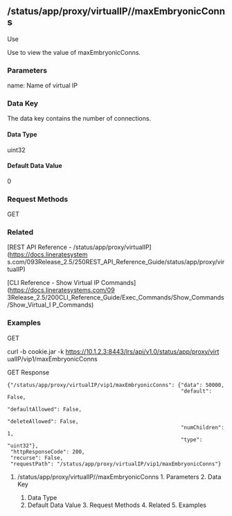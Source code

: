 ## /status/app/proxy/virtualIP/<name>/maxEmbryonicConns

Use

Use to view the value of maxEmbryonicConns.

### Parameters

name: Name of virtual IP

### Data Key

The data key contains the number of connections.

#### Data Type

uint32

#### Default Data Value

0

### Request Methods

GET

### Related

[REST API Reference - /status/app/proxy/virtualIP](https://docs.lineratesystem
s.com/093Release_2.5/250REST_API_Reference_Guide/status/app/proxy/virtualIP)

[CLI Reference - Show Virtual IP Commands](https://docs.lineratesystems.com/09
3Release_2.5/200CLI_Reference_Guide/Exec_Commands/Show_Commands/Show_Virtual_I
P_Commands)

### Examples

GET

curl -b cookie.jar -k https://10.1.2.3:8443/lrs/api/v1.0/status/app/proxy/virt
ualIP/vip1/maxEmbryonicConns

GET Response

    
    {"/status/app/proxy/virtualIP/vip1/maxEmbryonicConns": {"data": 50000,
                                                            "default": False,
                                                            "defaultAllowed": False,
                                                            "deleteAllowed": False,
                                                            "numChildren": 1,
                                                            "type": "uint32"},
     "httpResponseCode": 200,
     "recurse": False,
     "requestPath": "/status/app/proxy/virtualIP/vip1/maxEmbryonicConns"}
    

  1. /status/app/proxy/virtualIP/<name>/maxEmbryonicConns
    1. Parameters
    2. Data Key
      1. Data Type
      2. Default Data Value
    3. Request Methods
    4. Related
    5. Examples


